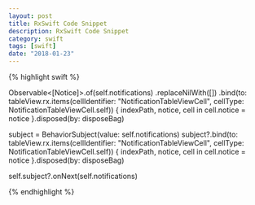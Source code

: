 ```yaml
---
layout: post
title: RxSwift Code Snippet
description: RxSwift Code Snippet
category: swift
tags: [swift]
date: "2018-01-23"
---
```



{% highlight swift %}

Observable<[Notice]>.of(self.notifications)
    .replaceNilWith([])
    .bind(to: tableView.rx.items(cellIdentifier: "NotificationTableViewCell", cellType: NotificationTableViewCell.self)) { indexPath, notice, cell in
        cell.notice = notice
    }.disposed(by: disposeBag)


subject = BehaviorSubject(value: self.notifications)
subject?.bind(to: tableView.rx.items(cellIdentifier: "NotificationTableViewCell", cellType: NotificationTableViewCell.self)) { indexPath, notice, cell in
    cell.notice = notice
    }.disposed(by: disposeBag)

self.subject?.onNext(self.notifications)

{% endhighlight %}
